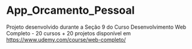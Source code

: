 # App_Orcamento_Pessoal

Projeto desenvolvido durante a Seção 9 do Curso Desenvolvimento Web Completo - 20 cursos + 20 projetos disponível em https://www.udemy.com/course/web-completo/